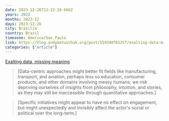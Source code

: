 ```yaml
---
date: 2023-12-26T12:22:29.666Z
years: 2023
months: 2023-12
days: 2023-12-26
city: Brasilia
country: Brazil
timezone: America/Sao_Paulo
link: https://blog.andymatuschak.org/post/159340765257/exalting-data-missing-meaning
categories: ["article"]
---
```

[Exalting data, missing meaning](https://blog.andymatuschak.org/post/159340765257/exalting-data-missing-meaning)

> [Data-centric approaches might better fit fields like manufacturing, transport, and aviation, perhaps less so education, consumer products, and other domains involving messy humans; we risk depriving ourselves of insights from philosophy, intuition, and stories, as they may still be inaccessible through quantitative approaches.]

> [Specific initiatives might appear to have no effect on engagement, but might unexpectedly and invisibly affect the actor's social or political over the long-term.]
